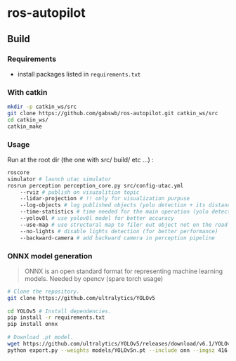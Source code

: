# ros-autopilot
## Build
### Requirements
- install packages listed in `requirements.txt`
### With catkin
```sh
mkdir -p catkin_ws/src
git clone https://github.com/gabswb/ros-autopilot.git catkin_ws/src
cd catkin_ws/
catkin_make
```

### Usage
Run at the root dir (the one with src/ build/ etc ...)  :
```sh
roscore
simulator # launch utac simulator
rosrun perception perception_core.py src/config-utac.yml 
    --rviz # publish on visuzalition topic 
    --lidar-projection # !! only for visualization purpuse 
    --log-objects # log published objects (yolo detection + its distance + its instance ID)
    --time-statistics # time needed for the main operation (yolo detection time, distance extraction time, ...)
    --yolov8l # use yolov8l model for better accuracy
    --use-map # use structural map to filer out object not on the road
    --no-lights # disable lights detection (for better performance)
    --backward-camera # add backward camera in perception pipeline
```

### ONNX model generation
> ONNX is an open standard format for representing machine learning models. Needed by opencv (spare torch usage)
```bash
# Clone the repository. 
git clone https://github.com/ultralytics/YOLOv5
 
cd YOLOv5 # Install dependencies.
pip install -r requirements.txt
pip install onnx
 
# Download .pt model.
wget https://github.com/ultralytics/YOLOv5/releases/download/v6.1/YOLOv5n.pt
python export.py --weights models/YOLOv5n.pt --include onn --imgsz 416 416 --simplify --opset 11
```